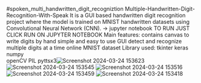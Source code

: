 #spoken_multi_handwritten_digit_recogniztion
Multiple-Handwritten-Digit-Recognition-With-Speak
It is a GUI based handwritten digit recognition project where the model is trained on MNIST handwritten datasets using Convolutional Neural Network (CNN).
-> jupyter notebook
TO RUN JUST CLICK RUN ON JUPYTER NOTEBOOK
Main features:
contains canvas to write digits by hand
simple and easy to use GUI
detect and recognize multiple digits at a time
online MNIST dataset
Library used:
tkinter
keras
numpy  
openCV
PIL
pyttsx3![Screenshot 2024-03-24 153623](https://github.com/Dan12-a/spoken_multi_handwritten_digit_recogniztion/assets/119096073/46f17627-ace6-469d-a457-3084bcc870fb)
![Screenshot 2024-03-24 153545](https://github.com/Dan12-a/spoken_multi_handwritten_digit_recogniztion/assets/119096073/9460bef3-bd60-467f-9755-ceebf0dc1f69)
![Screenshot 2024-03-24 153516](https://github.com/Dan12-a/spoken_multi_handwritten_digit_recogniztion/assets/119096073/e561688e-2257-4cb1-addf-aa12edb3a7e1)
![Screenshot 2024-03-24 153459](https://github.com/Dan12-a/spoken_multi_handwritten_digit_recogniztion/assets/119096073/f3817a5d-b57c-4d84-b875-a4792adf092a)
![Screenshot 2024-03-24 153418](https://github.com/Dan12-a/spoken_multi_handwritten_digit_recogniztion/assets/119096073/34a370e2-c808-434a-91aa-27b312e526b9)

